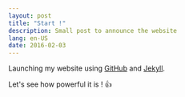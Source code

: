```yaml
---
layout: post
title: "Start !"
description: Small post to announce the website
lang: en-US
date: 2016-02-03
---
```


Launching my website using [GitHub](https://github.com/) and [Jekyll](http://jekyllrb.com).

Let's see how powerful it is ! :+1:
